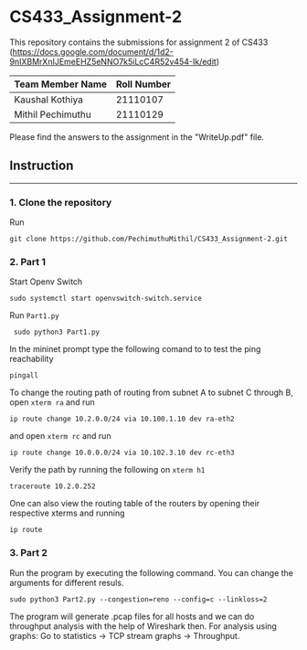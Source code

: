 # CS433_Assignment-2
This repository contains the submissions for assignment 2 of CS433 (https://docs.google.com/document/d/1d2-9nIXBMrXnIJEmeEHZ5eNNO7k5iLcC4R52v454-Ik/edit) 

| Team Member Name | Roll Number |
| ------------- | ------------- |
| Kaushal Kothiya  | 21110107  |
| Mithil Pechimuthu  | 21110129  |

Please find the answers to the assignment in the "WriteUp.pdf" file. 

## Instruction
--------------- 
### 1. Clone the repository
Run
```shell
git clone https://github.com/PechimuthuMithil/CS433_Assignment-2.git 
```
### 2. Part 1
Start Openv Switch
```shell
sudo systemctl start openvswitch-switch.service
```
Run `Part1.py`
```shell
 sudo python3 Part1.py
```
In the mininet prompt type the following comand to to test the ping reachability 
```shell
pingall
```

To change the routing path of routing from subnet A to subnet C through B, open `xterm ra` and run 
```shell
ip route change 10.2.0.0/24 via 10.100.1.10 dev ra-eth2
```
and open `xterm rc` and run 
```shell
ip route change 10.0.0.0/24 via 10.102.3.10 dev rc-eth3
```
Verify the path by running the following on `xterm h1`
```shell
traceroute 10.2.0.252
```
One can also view the routing table of the routers by opening their respective xterms and running
```shell
ip route
```
### 3. Part 2 
Run the program by executing the following command.
You can change the arguments for different resuls.
```shell
sudo python3 Part2.py --congestion=reno --config=c --linkloss=2
```
The program will generate .pcap files for all hosts and we can do throughput analysis with the help of Wireshark then.
For analysis using graphs: Go to statistics -> TCP stream graphs -> Throughput. 



